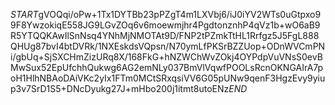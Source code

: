$START$gVOQqi/oPw+1Tx1DYTBb23pPZgT4m1LXVbj6/iJ0iYV2WTs0uGtpxo99F8YwzokiqE558JG9LGvZOq6v6moewmjhr4PgdtonznhP4qVz1b+wO6aB9R5YTQQKAwIlSnNsq4YNhMjNMOTAt9D/FNP2tPZmkTtHL1Rrfgz5J5FgL888QHUg87bvI4btDVRk/1NXEskdsVQpsn/N70ymLfPKSrBZZUop+ODnWVCmPNi/gbUq+SjSXCHmZizURq8X/168FkG+hNZWChWvZOkj4OYPdpVuVNsS0evBMwSux52EpUfchhQukwg6AG2emNLy037BmVlVqwfPOOLsRcnOKNGAIrA7poH1HlhNBAoDAiVKc2yIx1FTm0MCtSRxqsiVV6G05pUNw9qenF3HgzEvy9yiup3v7SrD1S5+DNcDyukg27J+mHbo200j1itmt8utoENz$END$